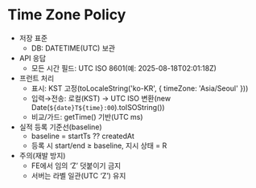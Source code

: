 # Time Zone Policy

- 저장 표준
  - DB: DATETIME(UTC) 보관
- API 응답
  - 모든 시간 필드: UTC ISO 8601(예: 2025-08-18T02:01:18Z)
- 프런트 처리
  - 표시: KST 고정(toLocaleString('ko-KR', { timeZone: 'Asia/Seoul' }))
  - 입력→전송: 로컬(KST) → UTC ISO 변환(new Date(`${date}T${time}:00`).toISOString())
  - 비교/가드: getTime() 기반(UTC ms)
- 실적 등록 기준선(baseline)
  - baseline = startTs ?? createdAt
  - 등록 시 start/end ≥ baseline, 지시 상태 = R
- 주의(재발 방지)
  - FE에서 임의 ‘Z’ 덧붙이기 금지
  - 서버는 라벨 일관(UTC ‘Z’) 유지